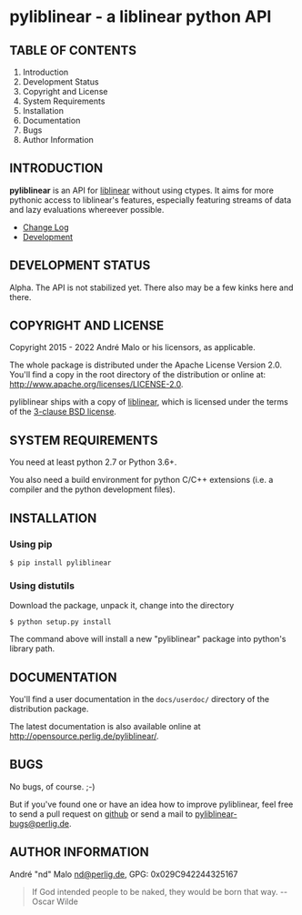 # pyliblinear - a liblinear python API

TABLE OF CONTENTS
-----------------

1. Introduction
1. Development Status
1. Copyright and License
1. System Requirements
1. Installation
1. Documentation
1. Bugs
1. Author Information


## INTRODUCTION

**pyliblinear** is an API for
[liblinear](http://www.csie.ntu.edu.tw/~cjlin/liblinear/) without using ctypes.
It aims for more pythonic access to liblinear's features, especially featuring
streams of data and lazy evaluations whereever possible.

* [Change Log](docs/CHANGES)
* [Development](docs/DEVELOPMENT.md)


DEVELOPMENT STATUS
------------------

Alpha.
The API is not stabilized yet. There also may be a few kinks here and there.


## COPYRIGHT AND LICENSE

Copyright 2015 - 2022
André Malo or his licensors, as applicable.

The whole package is distributed under the Apache License Version 2.0.
You'll find a copy in the root directory of the distribution or online
at: <http://www.apache.org/licenses/LICENSE-2.0>.

pyliblinear ships with a copy of
[liblinear](http://www.csie.ntu.edu.tw/~cjlin/liblinear/), which is licensed
under the terms of the [3-clause BSD
license](http://opensource.org/licenses/BSD-3-Clause).


## SYSTEM REQUIREMENTS

You need at least python 2.7 or Python 3.6+.

You also need a build environment for python C/C++ extensions (i.e. a compiler
and the python development files).


## INSTALLATION

### Using pip

```
$ pip install pyliblinear
```


### Using distutils

Download the package, unpack it, change into the directory

```
$ python setup.py install
```

The command above will install a new "pyliblinear" package into python's
library path.


## DOCUMENTATION

You'll find a user documentation in the `docs/userdoc/` directory of the
distribution package.

The latest documentation is also available online at
<http://opensource.perlig.de/pyliblinear/>.


## BUGS

No bugs, of course. ;-)

But if you've found one or have an idea how to improve pyliblinear, feel free to
send a pull request on [github](https://github.com/ndparker/pyliblinear) or
send a mail to <pyliblinear-bugs@perlig.de>.


## AUTHOR INFORMATION

André "nd" Malo <nd@perlig.de>, GPG: 0x029C942244325167


>  If God intended people to be naked, they would be born that way.
>                                                   -- Oscar Wilde
